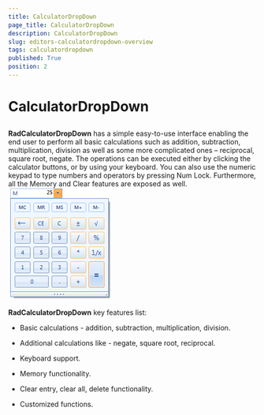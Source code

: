 ```yaml
---
title: CalculatorDropDown
page_title: CalculatorDropDown
description: CalculatorDropDown
slug: editors-calculatordropdown-overview
tags: calculatordropdown
published: True
position: 2
---
```


# CalculatorDropDown



## 

__RadCalculatorDropDown__ has a simple easy-to-use interface enabling the end user to perform all basic calculations such as addition, subtraction, multiplication, division as 
          well as some more complicated ones – reciprocal, square root, negate. The operations can be executed either by clicking the calculator buttons, or by using
          your keyboard. You can also use the numeric keypad to type numbers and operators by pressing Num Lock. Furthermore, all the Memory and Clear features are 
          exposed as well.
        ![editors-calculator-overview 001](images/editors-calculator-overview001.png)

__RadCalculatorDropDown__ key features list:

* Basic calculations - addition, subtraction, multiplication, division.
            

* Additional calculations like - negate, square root, reciprocal.
            

* Keyboard support.
            

* Memory functionality.
            

* Clear entry, clear all, delete functionality.
            

* Customized functions.
            
